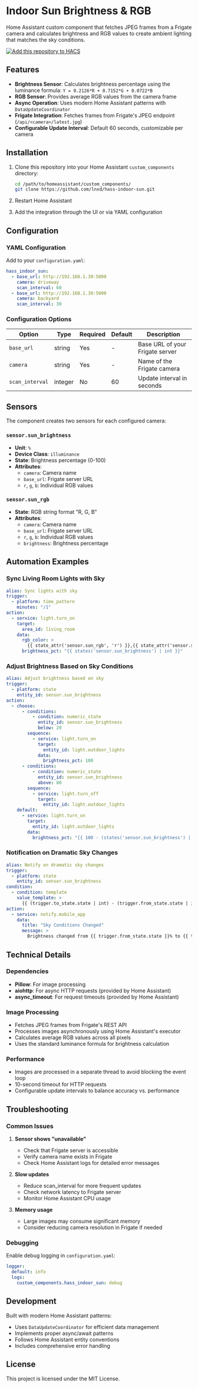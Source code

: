 # Indoor Sun Brightness & RGB

Home Assistant custom component that fetches JPEG frames from a Frigate camera and calculates brightness and RGB values to create ambient lighting that matches the sky conditions.

[![Add this repository to HACS](https://my.home-assistant.io/badges/hacs_repository.svg)](https://my.home-assistant.io/redirect/hacs_repository/?owner=lnxd&repository=hass-indoor-sun)

## Features

- **Brightness Sensor**: Calculates brightness percentage using the luminance formula: `Y = 0.2126*R + 0.7152*G + 0.0722*B`
- **RGB Sensor**: Provides average RGB values from the camera frame
- **Async Operation**: Uses modern Home Assistant patterns with `DataUpdateCoordinator`
- **Frigate Integration**: Fetches frames from Frigate's JPEG endpoint (`/api/<camera>/latest.jpg`)
- **Configurable Update Interval**: Default 60 seconds, customizable per camera

## Installation

1. Clone this repository into your Home Assistant `custom_components` directory:
   ```bash
   cd /path/to/homeassistant/custom_components/
   git clone https://github.com/lnxd/hass-indoor-sun.git
   ```

2. Restart Home Assistant

3. Add the integration through the UI or via YAML configuration

## Configuration

### YAML Configuration

Add to your `configuration.yaml`:

```yaml
hass_indoor_sun:
  - base_url: http://192.168.1.30:5000
    camera: driveway
    scan_interval: 60
  - base_url: http://192.168.1.30:5000
    camera: backyard
    scan_interval: 30
```

### Configuration Options

| Option | Type | Required | Default | Description |
|--------|------|----------|---------|-------------|
| `base_url` | string | Yes | - | Base URL of your Frigate server |
| `camera` | string | Yes | - | Name of the Frigate camera |
| `scan_interval` | integer | No | 60 | Update interval in seconds |

## Sensors

The component creates two sensors for each configured camera:

### `sensor.sun_brightness`
- **Unit**: `%`
- **Device Class**: `illuminance`
- **State**: Brightness percentage (0-100)
- **Attributes**:
  - `camera`: Camera name
  - `base_url`: Frigate server URL
  - `r`, `g`, `b`: Individual RGB values

### `sensor.sun_rgb`
- **State**: RGB string format "R, G, B"
- **Attributes**:
  - `camera`: Camera name
  - `base_url`: Frigate server URL
  - `r`, `g`, `b`: Individual RGB values
  - `brightness`: Brightness percentage

## Automation Examples

### Sync Living Room Lights with Sky

```yaml
alias: Sync lights with sky
trigger:
  - platform: time_pattern
    minutes: "/1"
action:
  - service: light.turn_on
    target:
      area_id: living_room
    data:
      rgb_color: >
        {{ state_attr('sensor.sun_rgb', 'r') }},{{ state_attr('sensor.sun_rgb', 'g') }},{{ state_attr('sensor.sun_rgb', 'b') }}
      brightness_pct: "{{ states('sensor.sun_brightness') | int }}"
```

### Adjust Brightness Based on Sky Conditions

```yaml
alias: Adjust brightness based on sky
trigger:
  - platform: state
    entity_id: sensor.sun_brightness
action:
  - choose:
      - conditions:
          - condition: numeric_state
            entity_id: sensor.sun_brightness
            below: 20
        sequence:
          - service: light.turn_on
            target:
              entity_id: light.outdoor_lights
            data:
              brightness_pct: 100
      - conditions:
          - condition: numeric_state
            entity_id: sensor.sun_brightness
            above: 80
        sequence:
          - service: light.turn_off
            target:
              entity_id: light.outdoor_lights
    default:
      - service: light.turn_on
        target:
          entity_id: light.outdoor_lights
        data:
          brightness_pct: "{{ 100 - (states('sensor.sun_brightness') | int) }}"
```

### Notification on Dramatic Sky Changes

```yaml
alias: Notify on dramatic sky changes
trigger:
  - platform: state
    entity_id: sensor.sun_brightness
condition:
  - condition: template
    value_template: >
      {{ (trigger.to_state.state | int) - (trigger.from_state.state | int) | abs > 20 }}
action:
  - service: notify.mobile_app
    data:
      title: "Sky Conditions Changed"
      message: >
        Brightness changed from {{ trigger.from_state.state }}% to {{ trigger.to_state.state }}%
```

## Technical Details

### Dependencies
- **Pillow**: For image processing
- **aiohttp**: For async HTTP requests (provided by Home Assistant)
- **async_timeout**: For request timeouts (provided by Home Assistant)

### Image Processing
- Fetches JPEG frames from Frigate's REST API
- Processes images asynchronously using Home Assistant's executor
- Calculates average RGB values across all pixels
- Uses the standard luminance formula for brightness calculation

### Performance
- Images are processed in a separate thread to avoid blocking the event loop
- 10-second timeout for HTTP requests
- Configurable update intervals to balance accuracy vs. performance

## Troubleshooting

### Common Issues

1. **Sensor shows "unavailable"**
   - Check that Frigate server is accessible
   - Verify camera name exists in Frigate
   - Check Home Assistant logs for detailed error messages

2. **Slow updates**
   - Reduce scan_interval for more frequent updates
   - Check network latency to Frigate server
   - Monitor Home Assistant CPU usage

3. **Memory usage**
   - Large images may consume significant memory
   - Consider reducing camera resolution in Frigate if needed

### Debugging

Enable debug logging in `configuration.yaml`:

```yaml
logger:
  default: info
  logs:
    custom_components.hass_indoor_sun: debug
```

## Development

Built with modern Home Assistant patterns:
- Uses `DataUpdateCoordinator` for efficient data management
- Implements proper async/await patterns
- Follows Home Assistant entity conventions
- Includes comprehensive error handling

## License

This project is licensed under the MIT License.